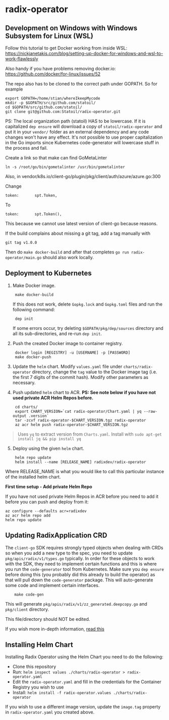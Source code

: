 # radix-operator

## Development on Windows with Windows Subsystem for Linux (WSL)

Follow this tutorial to get Docker working from inside WSL: https://nickjanetakis.com/blog/setting-up-docker-for-windows-and-wsl-to-work-flawlessly

Also handy if you have problems removing docker.io: https://github.com/docker/for-linux/issues/52

The repo also has to be cloned to the correct path under GOPATH. So for example

    export GOPATH=/home/stian/whereIkeepMycode
    mkdir -p $GOPATH/src/github.com/statoil/
    cd $GOPATH/src/github.com/statoil/
    git clone git@github.com:Statoil/radix-operator.git

PS: The local organization path (statoil) HAS to be lowercase. If it is capitalized `dep ensure` will download a copy of `statoil/radix-operator` and put it in your `vendor/` folder as an external dependency and any code changes won't have any effect. It's not possible to use proper capitalization in the Go imports since Kubernetes code-generator will lowercase stuff in the process and fail.

Create a link so that make can find GoMetaLinter

    ln -s /root/go/bin/gometalinter /usr/bin/gometalinter

Also, in vendor/k8s.io/client-go/plugin/pkg/client/auth/azure/azure.go:300

Change

    token:       spt.Token,

To

    token:       spt.Token(),

This because we cannot use latest version of client-go because reasons.

If the build complains about missing a git tag, add a tag manually with

    git tag v1.0.0

Then do `make docker-build` and after that completes `go run radix-operator/main.go` should also work locally.

## Deployment to Kubernetes

1. Make Docker image.

        make docker-build

    If this does not work, delete `Gopkg.lock` and `Gopkg.toml` files and run the following command:

        dep init

    If some errors occur, try deleting `$GOPATH/pkg/dep/sources` directory and all its sub-directories, and re-run `dep init`.

2. Push the created Docker image to container registry.

        docker login [REGISTRY] -u [USERNAME] -p [PASSWORD]
        make docker-push

3. Update the `helm` chart. Modify `values.yaml` file under `charts/radix-operator` directory, change the `tag` value to the Docker image tag (i.e. the first 7 digits of the commit hash). Modify other parameters as necessary.

4. Push updated `helm` chart to ACR. **PS: See note below if you have not used private ACR Helm Repos before.**

        cd charts/
        export CHART_VERSION=`cat radix-operator/Chart.yaml | yq --raw-output .version`
        tar -zcvf radix-operator-$CHART_VERSION.tgz radix-operator
        az acr helm push radix-operator-$CHART_VERSION.tgz

> Uses `yq` to extract version from `Charts.yaml`. Install with `sudo apt-get install jq && pip install yq`

5. Deploy using the given `helm` chart.

        helm repo update
        helm install --name [RELEASE_NAME] radixdev/radix-operator

Where RELEASE_NAME is what you would like to call this particular instance of the installed helm chart.

**First time setup - Add private Helm Repo** 

If you have not used private Helm Repos in ACR before you need to add it before you can push and deploy from it:

    az configure --defaults acr=radixdev
    az acr helm repo add
    helm repo update

## Updating RadixApplication CRD

The `client-go` SDK requires strongly typed objects when dealing with CRDs so when you add a new type to the spec, you need to update `pkg/apis/radix/v1/types.go` typically.
In order for these objects to work with the SDK, they need to implement certain functions and this is where you run the `code-generator` tool from Kubernetes.
Make sure you `dep ensure` before doing this (you probably did this already to build the operator) as that will pull down the `code-generator` package.
This will auto-generate some code and implement certain interfaces.

        make code-gen

This will generate `pkg/apis/radix/v1/zz_generated.deepcopy.go` and `pkg/client` directory.

This file/directory should NOT be edited.

If you wish more in-depth information, [read this](https://blog.openshift.com/kubernetes-deep-dive-code-generation-customresources/)

## Installing Helm Chart

Installing Radix Operator using the Helm Chart you need to do the following:

- Clone this repository
- Run: `helm inspect values ./charts/radix-operator > radix-operator.yaml`
- Edit the `radix-operator.yaml` and fill in the credentials for the Container Registry you wish to use
- Install: `helm install -f radix-operator.values ./charts/radix-operator`

If you wish to use a different image version, update the `image.tag` property in `radix-operator.yaml` you created above.